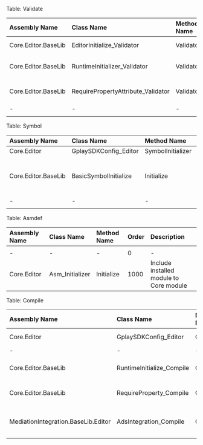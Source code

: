 Table: Validate

| Assembly Name       | Class Name                         | Method Name | Order  | Description                      |
|:--------------------|:-----------------------------------|:------------|:-------|:---------------------------------|
| Core.Editor.BaseLib | EditorInitialize_Validator         | Validator   | -10000 | Validate all EditorInitialize    |
| Core.Editor.BaseLib | RuntimeInitializer_Validator       | Validator   | -1000  | Validate all Runtime Initializer |
| Core.Editor.BaseLib | RequirePropertyAttribute_Validator | Validator   | -950   | Validate Require Property        |
| -                   | -                                  | -           | 0      | -                                |
|                     |                                    |             |        |                                  |

Table: Symbol

| Assembly Name       | Class Name            | Method Name       | Order | Description                                 |
|:--------------------|:----------------------|:------------------|:------|:--------------------------------------------|
| Core.Editor         | GplaySDKConfig_Editor | SymbolInitializer | -1000 |                                             |
| Core.Editor.BaseLib | BasicSymbolInitialize | Initialize        | -950  | Add Symbol for any SDK module are installed |
| -                   | -                     | -                 | 0     | -                                           |
|                     |                       |                   |       |                                             |

Table: Asmdef

| Assembly Name | Class Name      | Method Name | Order | Description                             |
|:--------------|:----------------|:------------|:------|:----------------------------------------|
|               |                 |             |       |                                         |
| -             | -               | -           | 0     | -                                       |
| Core.Editor   | Asm_Initializer | Initialize  | 1000  | Include installed module to Core module |

Table: Compile

| Assembly Name                       | Class Name                | Method Name | Order | Description                                                  |
|:------------------------------------|:--------------------------|:------------|:------|:-------------------------------------------------------------|
| Core.Editor                         | GplaySDKConfig_Editor     | CreateAsset | -10   | Create Basic Config if not exists                            |
| -                                   | -                         | -           | 0     | -                                                            |
| Core.Editor.BaseLib                 | RuntimeInitialize_Compile | Compile     | 5     | Create RuntimeInitializeInfos to init in runtime             |
| Core.Editor.BaseLib                 | RequireProperty_Compile   | Compile     | 10    | Create RequirePropertyInfos to Init in runtime               |
| MediationIntegration.BaseLib.Editor | AdsIntegration_Compile    | Compile     | 15    | Create AdsInitializeInfos to Init Ads Integration in runtime |

